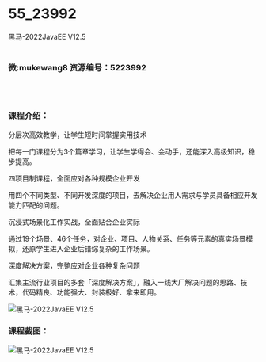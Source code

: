 # 55_23992
黑马-2022JavaEE V12.5
<br/></br>
<h3>微:mukewang8 资源编号：5223992</h3>
<br/></br>
<h3>课程介绍：</h3>
<p>分层次高效教学，让学生短时间掌握实用技术</p>
<p>把每一门课程分为3个篇章学习，让学生学得会、会动手，还能深入高级知识，稳步提高。</p>
<p>四项目制课程，全面应对各种规模企业开发</p>
<p>用四个不同类型、不同开发深度的项目，去解决企业用人需求与学员具备相应开发能力匹配的问题。</p>
<p>沉浸式场景化工作实战，全面贴合企业实际</p>
<p>通过19个场景、46个任务，对企业、项目、人物关系、任务等元素的真实场景模拟，还原学生进入企业后错综复杂的工作场景。</p>
<p>深度解决方案，完整应对企业各种复杂问题</p>
<p>汇集主流行业项目的多套「深度解决方案」，融入一线大厂解决问题的思路、技术，代码精良、功能强大、封装极好、拿来即用。</p>
<p><img src="https://www.ko996.com/wp-content/uploads/img/2022/05/1-12-300x181.png" alt="黑马-2022JavaEE V12.5"></p>
<div class="info-desc">
<h3>课程截图：</h3>
<p><img src="https://www.ko996.com/wp-content/uploads/img/2022/05/2-10.png" alt="黑马-2022JavaEE V12.5"></p>


			
</div>
